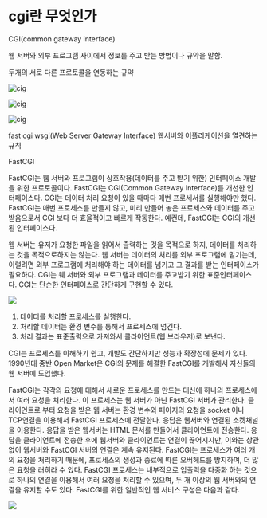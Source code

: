 # cgi란 무엇인가

CGI(common gateway interface)

웹 서버와 외부 프로그램 사이에서 정보를 주고 받는 방법이나 규약을 말함.

두개의 서로 다른 프로토콜을 연동하는 규약

![cig](\images/cgi01.gif)

![cig](\images/cgi02.png)

![cig](\images/cgi.gif)

fast cgi
wsgi(Web Server Gateway Interface)
웹서버와 어플리케이션을 열견하는 규칙

FastCGI

FastCGI는 웹 서버와 프로그램이 상호작용(데이터를 주고 받기 위한) 인터페이스 개발을 위한 프로토콜이다. FastCGI는 CGI(Common Gateway Interface)를 개선한 인터페이스다. CGI는 데이터 처리 요청이 있을 때마다 매번 프로세서를 실행해야만 했다. FastCGI는 매번 프로세스를 만들지 않고, 미리 만들어 놓은 프로세스와 데이터를 주고 받음으로서 CGI 보다 더 효율적이고 빠르게 작동한다. 예컨데, FastCGI는 CGI의 개선된 인터페이스다.

웹 서버는 유저가 요청한 파일을 읽어서 출력하는 것을 목적으로 하지, 데이터를 처리하는 것을 목적으로하지는 않는다. 웹 서버는 데이터의 처리를 외부 프로그램에 맡기는데, 이럴려면 외부 프로그램에 처리해야 하는 데이터를 넘기고 그 결과를 받는 인터페이스가 필요하다. CGI는 웨 서버와 외부 프로그램과 데이터를 주고받기 위한 표준인터페이스다.
CGI는 단순한 인터페이스로 간단하게 구현할 수 있다.

![](\images\snfLZkbCfoqz2hffiMZGnHg.png)

1. 데이터를 처리할 프로세스를 실행한다.
1. 처리할 데이터는 환경 변수를 통해서 프로세스에 넘긴다.
1. 처리 결과는 표준출력으로 가져와서 클라이언트(웹 브라우저)로 보낸다.

CGI는 프로세스를 이해하기 쉽고, 개발도 간단하지만 성능과 확장성에 문제가 있다. 1990년대 중반 Open Market은 CGI의 문제를 해결한 FastCGI를 개발해서 자신들의 웹 서버에 도입했다.

FastCGI는 각각의 요청에 대해서 새로운 프로세스를 만드는 대신에 하나의 프로세스에서 여러 요청을 처리한다. 이 프로세스는 웹 서버가 아닌 FastCGI 서버가 관리한다. 클라이언트로 부터 요청을 받은 웹 서버는 환경 변수와 페이지의 요청을 socket 이나 TCP연결을 이용해서 FastCGI 프로세스에 전달한다.
응답은 웹서버와 연결된 소켓채널을 이용한다. 응답을 받은 웹서버는 HTML 문서를 만들어서 클라이언트에 전송한다. 응답을 클라이언트에 전송한 후에 웹서버와 클라이언트는 연결이 끊어지지만, 이와는 상관없이 웹서버와 FastCGI 서버의 연결은 계속 유지된다.
FastCGI는 프로세스가 여러 개의 요청을 처리하기 때문에, 프로세스의 생성과 종료에 따른 오버헤드를 방지하며, 더 많은 요청을 러히라 수 있다. FastCGI 프로세스는 내부적으로 입출력을 다중화 하는 것으로 하나의 연결을 이용해서 여러 요청을 처리할 수 있으며, 두 개 이상의 웹 서버와의 연결을 유지할 수도 있다.
FastCGI를 위한 일반적인 웹 서비스 구성은 다음과 같다.

![](\images\sTbN31l62iZSA1hli2bb56g.png)

